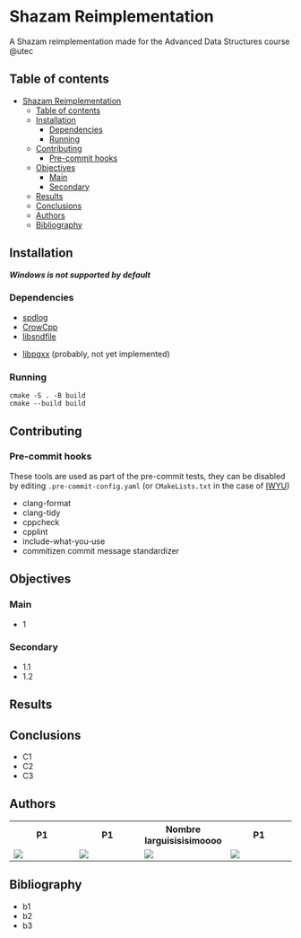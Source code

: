 # Shazam Reimplementation

A Shazam reimplementation made for the Advanced Data Structures course @utec

## Table of contents

<!--toc:start-->

- [Shazam Reimplementation](#shazam-reimplementation)
  - [Table of contents](#table-of-contents)
  - [Installation](#installation)
    - [Dependencies](#dependencies)
    - [Running](#running)
  - [Contributing](#contributing)
    - [Pre-commit hooks](#pre-commit-hooks)
  - [Objectives](#objectives)
    - [Main](#main)
    - [Secondary](#secondary)
  - [Results](#results)
  - [Conclusions](#conclusions)
  - [Authors](#authors)
  - [Bibliography](#bibliography)
  <!--toc:end-->

## Installation

**_Windows is not supported by default_**

### Dependencies

- [spdlog](https://github.com/gabime/spdlog)
- [CrowCpp](https://github.com/CrowCpp/Crow)
- [libsndfile](https://github.com/libsndfile/libsndfile)
<!--TODO: revisit after db connection-->
- [libpqxx](https://github.com/jtv/libpqxx) (probably, not yet implemented)

### Running

```
cmake -S . -B build
cmake --build build
```

## Contributing

### Pre-commit hooks

These tools are used as part of the pre-commit tests, they can be disabled by editing `.pre-commit-config.yaml` (or `CMakeLists.txt` in the case of [IWYU](https://github.com/include-what-you-use/include-what-you-use?tab=readme-ov-file#using-with-cmake))

- clang-format
- clang-tidy
- cppcheck
- cpplint
- include-what-you-use
- commitizen
  commit message standardizer

## Objectives

### Main

- 1

### Secondary

- 1.1
- 1.2

## Results

## Conclusions

- C1
- C2
- C3

## Authors

<table>
    <tr >
        <th style="width:24%;">P1</th>
        <th style="width:24%;">P1</th>
        <th style="width:24%;">Nombre larguisisisimoooo</th>
        <th style="width:24%;">P1</th>
    </tr>
    <tr >
        <td><a href="https://github.com/AaronCS25"><img src="https://avatars.githubusercontent.com/u/102536323?s=400&v=4"></a></td>
        <td><a href="https://github.com/Enriquefft"><img src="https://avatars.githubusercontent.com/u/60308719?v=4"></a></td>
        <td><a href="https://github.com/AaronCS25"><img src="https://avatars.githubusercontent.com/u/102536323?s=400&v=4"></a></td>
        <td><a href="https://github.com/Enriquefft"><img src="https://avatars.githubusercontent.com/u/60308719?v=4"></a></td>
    </tr>
</table>

## Bibliography

- b1
- b2
- b3
